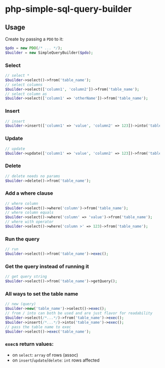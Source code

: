 # php-simple-sql-query-builder

## Usage
Create by passing a `PDO` to it:
```php
$pdo = new PDO(/* ... */);
$builder = new SimpleQueryBuilder($pdo);
```

### Select
```php
// select *
$builder->select()->from('table_name');
// select columns
$builder->select(['column1', 'column2'])->from('table_name');
// select column as
$builder->select(['column1' => 'otherName'])->from('table_name');
```

### Insert
```php
// insert
$builder->insert(['column1' => 'value', 'column2' => 123])->into('table_name');
```

### Update
```php
// update
$builder->update(['column1' => 'value', 'column2' => 123])->from('table_name');
```

### Delete
```php
// delete needs no params
$builder->delete()->from('table_name');
```

### Add a where clause
```php
// where column
$builder->select()->where('column')->from('table_name');
// where column equals
$builder->select()->where('column' => 'value')->from('table_name');
// where with operator 
$builder->select()->where('column >' => 123)->from('table_name');
```

### Run the query
```php
// run
$builder->select()->from('table_name')->exec();
```

### Get the query instead of running it
```php
// get query string
$builder->select()->from('table_name')->getQuery();
```

### All ways to set the table name
```php
// new (query)
$builder->new('table_name')->select()->exec();
// from / into can both be used and are just flavor for readability
$builder->select(/*...*/)->from('table_name')->exec();
$builder->insert(/*...*/)->into('table_name')->exec();
// pass the table name to exec
$builder->select()->exec('table_name');
```

### `exec`s return values:
- on `select`: `array` of rows (assoc)
- on `insert`/`update`/`delete`: `int` rows affected
